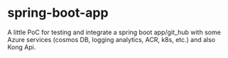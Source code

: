# spring-boot-app

A little PoC for testing and integrate a spring boot app/git_hub with some Azure services (cosmos DB, logging analytics, ACR, k8s, etc.) and also Kong Api.
